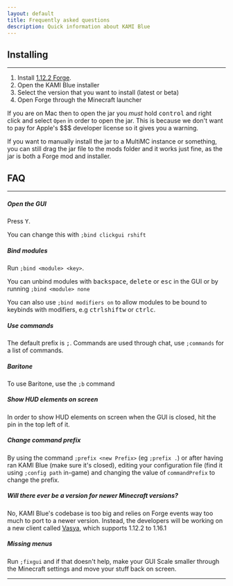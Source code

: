 ```yaml
---
layout: default
title: Frequently asked questions
description: Quick information about KAMI Blue
---
```


## Installing

***

1. Install [1.12.2 Forge](https://files.minecraftforge.net/maven/net/minecraftforge/forge/index_1.12.2.html).
2. Open the KAMI Blue installer
3. Select the version that you want to install (latest or beta)
4. Open Forge through the Minecraft launcher

If you are on Mac then to open the jar you *must* hold <kbd>control</kbd> and right click and select `Open` in order to open the jar. This is because we don't want to pay for Apple's $$$ developer license so it gives you a warning.

If you want to manually install the jar to a MultiMC instance or something, you can still drag the jar file to the mods folder and it works just fine, as the jar is both a Forge mod and installer.

## FAQ

***

##### Open the GUI
Press <kbd>Y</kbd>.

You can change this with `;bind clickgui rshift`

##### Bind modules
Run `;bind <module> <key>`.

You can unbind modules with <kbd>backspace</kbd>, <kbd>delete</kbd> or <kbd>esc</kbd> in the GUI or by running `;bind <module> none`

You can also use `;bind modifiers on` to allow modules to be bound to keybinds with modifiers, e.g <kbd>ctrl</kbd><kbd>shift</kbd><kbd>w</kbd> or <kbd>ctrl</kbd><kbd>c</kbd>.

##### Use commands
The default prefix is <kbd>;</kbd>. Commands are used through chat, use `;commands` for a list of commands.

##### Baritone

To use Baritone, use the `;b` command

##### Show HUD elements on screen
In order to show HUD elements on screen when the GUI is closed, hit the pin in the top left of it.

##### Change command prefix
By using the command `;prefix <new Prefix>` (eg `;prefix .`) or after having ran KAMI Blue (make sure it's closed), editing your configuration file (find it using `;config path` in-game) and changing the value of `commandPrefix` to change the prefix.

##### Will there ever be a version for newer Minecraft versions?
No, KAMI Blue's codebase is too big and relies on Forge events way too much to port to a newer version. Instead, the developers will be working on a new client called [Vasya](https://vasya.dominikaaaa.org), which supports 1.12.2 to 1.16.1

##### Missing menus
Run `;fixgui` and if that doesn't help, make your GUI Scale smaller through the Minecraft settings and move your stuff back on screen. 

***
